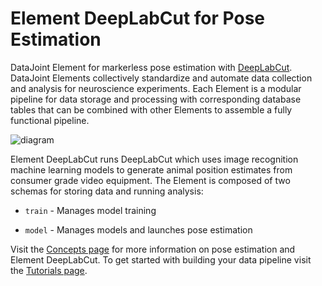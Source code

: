 # Element DeepLabCut for Pose Estimation

DataJoint Element for markerless pose estimation with
[DeepLabCut](https://www.deeplabcut.org/).  DataJoint Elements collectively standardize
and automate data collection and analysis for neuroscience experiments.  Each Element is
a modular pipeline for data storage and processing with corresponding database
tables that can be combined with other Elements to assemble a fully functional pipeline.

![diagram](https://raw.githubusercontent.com/datajoint/element-deeplabcut/main/images/diagram_flowchart.svg)

Element DeepLabCut runs DeepLabCut which uses image recognition machine learning models
to generate animal position estimates from consumer grade video equipment.  The Element
is composed of two schemas for storing data and running analysis:

- `train` - Manages model training
  
- `model` - Manages models and launches pose estimation

Visit the [Concepts page](./concepts.md) for more information on pose estimation and
Element DeepLabCut.  To get started with building your data pipeline visit the
[Tutorials page](./tutorials/).
